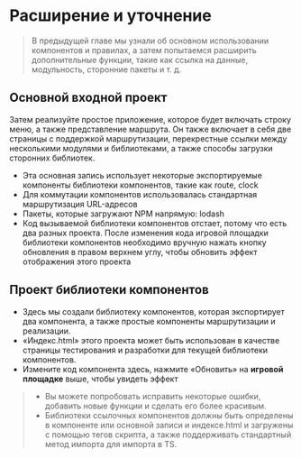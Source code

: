 <!--DESC: {icon:{name:"dashboard_customize",pkg:"mdi",type:"filled"},id:3} -->
# Расширение и уточнение
> В предыдущей главе мы узнали об основном использовании компонентов и правилах, а затем попытаемся расширить дополнительные функции, такие как ссылка на данные, модульность, сторонние пакеты и т. д.

## Основной входной проект
Затем реализуйте простое приложение, которое будет включать строку меню, а также представление маршрута. Он также включает в себя две страницы с поддержкой маршрутизации, перекрестные ссылки между несколькими модулями и библиотеками, а также способы загрузки сторонних библиотек.
- Эта основная запись использует некоторые экспортируемые компоненты библиотеки компонентов, такие как route, clock
- Для коммутации компонентов использовалась стандартная маршрутизация URL-адресов
- Пакеты, которые загружают NPM напрямую: lodash
- Код вызываемой библиотеки компонентов отстает, потому что есть два разных проекта. После изменения кода игровой площадки библиотеки компонентов необходимо вручную нажать кнопку обновления в правом верхнем углу, чтобы обновить эффект отображения этого проекта

<div><wcex-doc.com-playground files="['ext/app/index.html','ext/app/app.html','ext/app/app.css','ext/app/title.html','ext/app/footer.html','ext/app/data.json','ext/app/ page1.html','ext/app/page2.html']"></wcex-doc.com-playground></div>


## Проект библиотеки компонентов
- Здесь мы создали библиотеку компонентов, которая экспортирует два компонента, а также простые компоненты маршрутизации и реализации.
- «Индекс.html» этого проекта может быть использован в качестве страницы тестирования и разработки для текущей библиотеки компонентов.
- Измените код компонента здесь, нажмите «Обновить» на **игровой площадке** выше, чтобы увидеть эффект

<div><wcex-doc.com-playground files="['ext/ui/index.html','ext/ui/menu.html','ext/ui/clock.html','ext/ui/clock.css','ext/ui/time.html','ext/ui/route.html']"></wcex-doc.com-playground></div>

> - Вы можете попробовать исправить некоторые ошибки, добавить новые функции и сделать его более красивым.
> - Библиотеки ссылочных компонентов должны быть определены в компоненте или основной записи и индексе.html и загружены <meta> с помощью тегов скрипта, а также поддерживать стандартный метод импорта для импорта в TS.


